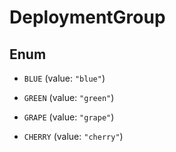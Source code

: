 

# DeploymentGroup

## Enum


* `BLUE` (value: `"blue"`)

* `GREEN` (value: `"green"`)

* `GRAPE` (value: `"grape"`)

* `CHERRY` (value: `"cherry"`)



